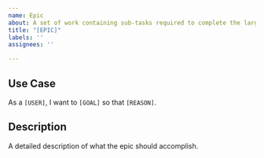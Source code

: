 ```yaml
---
name: Epic
about: A set of work containing sub-tasks required to complete the larger goal
title: "[EPIC]"
labels: ''
assignees: ''

---
```


## Use Case

As a `[USER]`, I want to `[GOAL]` so that `[REASON]`.

## Description

A detailed description of what the epic should accomplish.
